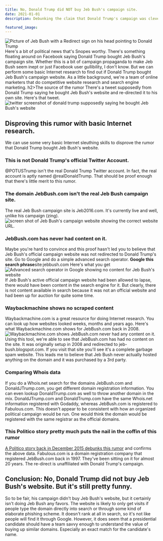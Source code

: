 ```yaml
---
title: No, Donald Trump did NOT buy Jeb Bush's campaign site.
date: 2021-01-01
description: Debunking the claim that Donald Trump's campaign was clever enough to grab Jeb Bush's campaign website during the 2016 primaries.

featured_image:
---
```

![Picture of Jeb Bush with a Redirect sign on his head pointing to Donald Trump](https://www.gaintap.com/wp-content/uploads/2016/02/donald-trump-jeb-bush-redirect-website-1.jpg) Here's a bit of political news that's Snopes worthy. There's something floating around on Facebook saying Donald Trump bought Jeb Bush's campaign site. Whether this is a bit of campaign propaganda to make Jeb Bush seem inept or just Facebook user gullibility, I don't know. But we can perform some basic Internet research to find out if Donald Trump bought Jeb Bush's campaign website. As a little background, we're a team of online marketers that do competitive website research and search engine marketing. h2>The source of the rumor There's a tweet supposedly from Donald Trump saying he bought Jeb Bush's website and re-directed it to his own site. Here's that tweet. ![twitter screenshot of donald trump supposedly saying he bought Jeb Bush's website](https://www.gaintap.com/wp-content/uploads/2016/02/donaldtrump-bought-jebs-site.jpg)

## Disproving this rumor with basic Internet research.

We can use some very basic Internet sleuthing skills to disprove the rumor that Donald Trump bought Jeb Bush's website.

### This is not Donald Trump's official Twitter Account.

@POTUSTrump isn't the real Donald Trump Twitter account. In fact, the real account is aptly named @realDonaldTrump. That should be proof enough that there's little merit to this rumor.

### The domain JebBush.com isn't the real Jeb Bush campaign site.

The real Jeb Bush campaign site is Jeb2016.com. It's currently live and well, unlike his campaign (zing). ![screen shot of Jeb Bush's campaign website showing the correct website URL.](https://www.gaintap.com/wp-content/uploads/2016/02/jeb2016site-845x321.jpg)

### JebBush.com has never had content on it.

Maybe you're hard to convince and this proof hasn't led you to believe that Jeb Bush's official campaign website was not redirected to Donald Trump's site. Go to Google and do a simple advanced search operator. **Google this search phrase**site:jebbush.com Here's what you get ![Advanced search operator in Google showing no content for Jeb Bush's website](https://www.gaintap.com/wp-content/uploads/2016/02/jebbush-search-results.jpg) If Jeb Bush's active official campaign website had been allowed to lapse, there would have been content in the search engine for it. But clearly, there is not content available in search because it was not an official website and had been up for auction for quite some time.

### Waybackmachine shows no scraped content

Waybackmachine.com is a great resource for doing Internet research. You can look up how websites looked weeks, months and years ago. Here's what Waybackmachine.com shows for JebBush.com back in 2008\. ![Waybackmachine.com shows JebBush.com never had any content on it.](https://www.gaintap.com/wp-content/uploads/2016/02/jebbush-waybackmachine.jpg) Using this tool, we're able to see that JebBush.com has had no content on the site. It was originally setup in 2008 and redirected to jeb-bush.blogspot.com. If you visit that site you'll see it's a complete garbage spam website. This leads me to believe that Jeb Bush never actually hosted anything on the domain and it was purchased by a 3rd party.

### Comparing Whois data

If you do a Whois.net search for the domains JebBush.com and DonaldJTrump.com, you get different domain registration information. You can even lookup DonaldTrump.com as well to throw another domain in the mix. DonaldJTrump.com and DonaldTrump.com have the same Whois.net information registered with Godaddy, whereas JebBush.com is registered to Fabulous.com. This doesn't appear to be consistent with how an organized political campaign would be run. One would think the domain would be registered with the same registrar as the official domains.

### This Politico story pretty much puts the nail in the coffin of this rumor

[A Politico story back in December 2015 debunks this rumor](https://www.politico.com/story/2015/12/jeb-bush-website-donald-trump-redirect-216501) and confirms the above data. Fabulous.com is a domain registration company that registered JebBush.com back in 1997\. They've been sitting on it for almost 20 years. The re-direct is unaffiliated with Donald Trump's campaign.

## Conclusion: No, Donald Trump did not buy Jeb Bush's website. But it's still pretty funny.

So to be fair, his campaign didn't buy Jeb Bush's website, but it certainly isn't doing Jeb Bush any favors. The website is likely to only get visits if people type the domain directly into search or through some kind of elaborate phishing scheme. It doesn't rank at all in search, so it's not like people will find it through Google. However, it does seem that a presidential candidate should have a team savvy enough to understand the value of buying up similar domains. Especially an exact match for the candidate's name.
